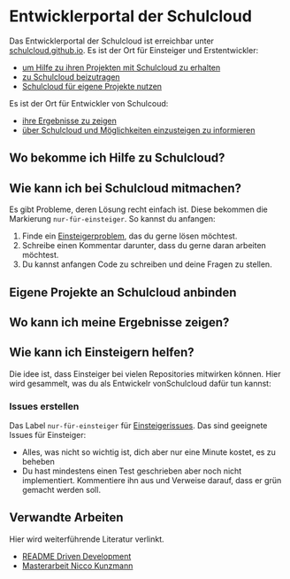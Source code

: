 Entwicklerportal der Schulcloud
===============================

Das Entwicklerportal der Schulcloud ist erreichbar unter [schulcloud.github.io][portal].
Es ist der Ort für Einsteiger und Erstentwickler:

- [um Hilfe zu ihren Projekten mit Schulcloud zu erhalten][hilfe]
- [zu Schulcloud beizutragen][mitmachen]
- [Schulcloud für eigene Projekte nutzen][anbinden]

Es ist der Ort für Entwickler von Schulcoud:

- [ihre Ergebnisse zu zeigen][bloggen]
- [über Schulcloud und Möglichkeiten einzusteigen zu informieren][helfen]

Wo bekomme ich Hilfe zu Schulcloud?
-----------------------------------
[hilfe]: #wo-bekomme-ich-hilfe-zu-schulcloud

Wie kann ich bei Schulcloud mitmachen?
--------------------------------------
[mitmachen]: #wie-kann-ich-bei-schulcloud-mitmachen

Es gibt Probleme, deren Lösung recht einfach ist.
Diese bekommen die Markierung `nur-für-einsteiger`.
So kannst du anfangen:

1. Finde ein [Einsteigerproblem][einsteigerissues], das du gerne lösen möchtest.
2. Schreibe einen Kommentar darunter, dass du gerne daran arbeiten möchtest.
3. Du kannst anfangen Code zu schreiben und deine Fragen zu stellen.

Eigene Projekte an Schulcloud anbinden
--------------------------------------
[anbinden]: #eigene-projekte-an-schulcloud-anbinden

Wo kann ich meine Ergebnisse zeigen?
------------------------------------
[bloggen]: #wo-kann-ich-meine-ergebnisse-zeigen

Wie kann ich Einsteigern helfen?
--------------------------------
[helfen]: #wie-kann-ich-einsteigern-helfen

Die idee ist, dass Einsteiger bei vielen Repositories mitwirken können.
Hier wird gesammelt, was du als Entwickelr vonSchulcloud dafür tun kannst:

### Issues erstellen

Das Label `nur-für-einsteiger` für [Einsteigerissues][einsteigerissues].
Das sind geeignete Issues für Einsteiger:

- Alles, was nicht so wichtig ist, dich aber nur eine Minute kostet, es zu beheben
- Du hast mindestens einen Test geschrieben aber noch nicht implementiert. Kommentiere ihn aus und Verweise darauf, dass er grün gemacht werden soll.


Verwandte Arbeiten
------------------

Hier wird weiterführende Literatur verlinkt.

- [README Driven Development][rdd]
- [Masterarbeit Nicco Kunzmann][masterarbeitniccokunzmann]


[portal]: https://schulcloud.github.io
[rdd]: http://tom.preston-werner.com/2010/08/23/readme-driven-development.html
[masterarbeitniccokunzmann]: https://gitlab.quelltext.eu/niccokunzmann/masterarbeit/
[einsteigerissues]: https://github.com/search?utf8=%E2%9C%93&q=label%3Anur-f%C3%BCr-einsteiger+is%3Aopen&type=Issues&ref=searchresults
